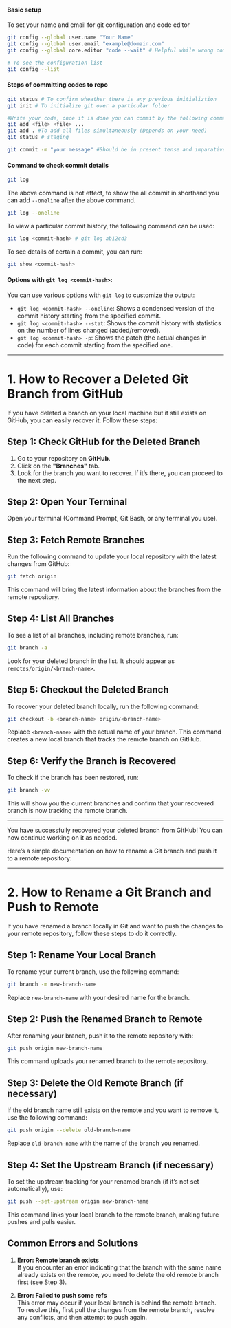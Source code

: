 #### Basic setup

To set your name and email for git configuration and code editor

```bash
git config --global user.name "Your Name"
git config --global user.email "example@domain.com"
git config --global core.editor "code --wait" # Helpful while wrong committing command

# To see the configuration list
git config --list
```

#### Steps of committing codes to repo

```bash
git status # To confirm wheather there is any previous initializtion
git init # To initialize git over a particular folder

#Write your code, once it is done you can commit by the following commands:
git add <file> <file> ...
git add . #To add all files simultaneously (Depends on your need)
git status # staging

git commit -m "your message" #Should be in present tense and imparative sentence (e.g., "add README.md file to codebase").
```

#### Command to check commit details

```bash
git log
```

The above command is not effect, to show the all commit in shorthand you can add `--oneline` after the above command.

```bash
git log --oneline
```

To view a particular commit history, the following command can be used:

```bash
git log <commit-hash> # git log ab12cd3
```

To see details of certain a commit, you can run:

```bash
git show <commit-hash>
```

#### Options with `git log <commit-hash>`:

You can use various options with `git log` to customize the output:

- `git log <commit-hash> --oneline`: Shows a condensed version of the commit history starting from the specified commit.
- `git log <commit-hash> --stat`: Shows the commit history with statistics on the number of lines changed (added/removed).
- `git log <commit-hash> -p`: Shows the patch (the actual changes in code) for each commit starting from the specified one.

---

# 1. How to Recover a Deleted Git Branch from GitHub

If you have deleted a branch on your local machine but it still exists on GitHub, you can easily recover it. Follow these steps:

## Step 1: Check GitHub for the Deleted Branch

1. Go to your repository on **GitHub**.
2. Click on the **"Branches"** tab.
3. Look for the branch you want to recover. If it’s there, you can proceed to the next step.

## Step 2: Open Your Terminal

Open your terminal (Command Prompt, Git Bash, or any terminal you use).

## Step 3: Fetch Remote Branches

Run the following command to update your local repository with the latest changes from GitHub:

```bash
git fetch origin
```

This command will bring the latest information about the branches from the remote repository.

## Step 4: List All Branches

To see a list of all branches, including remote branches, run:

```bash
git branch -a
```

Look for your deleted branch in the list. It should appear as `remotes/origin/<branch-name>`.

## Step 5: Checkout the Deleted Branch

To recover your deleted branch locally, run the following command:

```bash
git checkout -b <branch-name> origin/<branch-name>
```

Replace `<branch-name>` with the actual name of your branch. This command creates a new local branch that tracks the remote branch on GitHub.

## Step 6: Verify the Branch is Recovered

To check if the branch has been restored, run:

```bash
git branch -vv
```

This will show you the current branches and confirm that your recovered branch is now tracking the remote branch.

---

You have successfully recovered your deleted branch from GitHub! You can now continue working on it as needed.

Here’s a simple documentation on how to rename a Git branch and push it to a remote repository:

---

# 2. How to Rename a Git Branch and Push to Remote

If you have renamed a branch locally in Git and want to push the changes to your remote repository, follow these steps to do it correctly.

## Step 1: Rename Your Local Branch

To rename your current branch, use the following command:

```bash
git branch -m new-branch-name
```

Replace `new-branch-name` with your desired name for the branch.

## Step 2: Push the Renamed Branch to Remote

After renaming your branch, push it to the remote repository with:

```bash
git push origin new-branch-name
```

This command uploads your renamed branch to the remote repository.

## Step 3: Delete the Old Remote Branch (if necessary)

If the old branch name still exists on the remote and you want to remove it, use the following command:

```bash
git push origin --delete old-branch-name
```

Replace `old-branch-name` with the name of the branch you renamed.

## Step 4: Set the Upstream Branch (if necessary)

To set the upstream tracking for your renamed branch (if it’s not set automatically), use:

```bash
git push --set-upstream origin new-branch-name
```

This command links your local branch to the remote branch, making future pushes and pulls easier.

## Common Errors and Solutions

1. **Error: Remote branch exists**  
   If you encounter an error indicating that the branch with the same name already exists on the remote, you need to delete the old remote branch first (see Step 3).

2. **Error: Failed to push some refs**  
   This error may occur if your local branch is behind the remote branch. To resolve this, first pull the changes from the remote branch, resolve any conflicts, and then attempt to push again.
